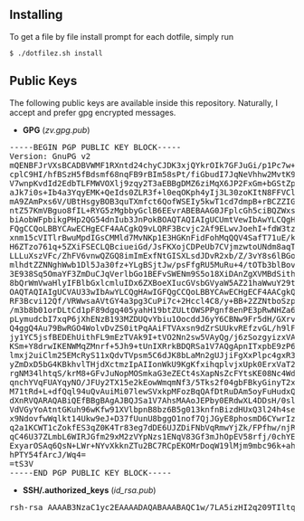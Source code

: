 ## Installing
To get a file by file install prompt for each dotfile, simply run

    $ ./dotfilez.sh install


## Public Keys

The following public keys are available inside this repository. Naturally, I
accept and prefer gpg encrypted messages.

- **GPG** (*zv.gpg.pub*)
<pre>
-----BEGIN PGP PUBLIC KEY BLOCK-----
Version: GnuPG v2
mQENBFJrVXsBCADBVWMF1RXntd24chyCJDK3xjQYkrOIk7GFJuGi/p1Pc7w+LI/5
cplC9HI/hfBSzH5fBdsmf68nqFB9rBIm58sPt/fiGbudI7JqNeVhhw2MvtK9OVn8
V7wnpKvdId2EdbTLFMWVOXlj9zqy2T3aEBBgDMZ6ziMqX6JP2FxGm+bGStZp/ZQ1
aJk7i0s+Ib4a3YqyEMK+QeIds0ZLR3f+l0eqOKph4yIj3L30zoKItN8FFVCl+jxl
mA9ZAmPxs6V/UBtHsgyBOB3quTXmfct6QofWSEIy5kwT1cd7dmpB+rBCZZIG8Gos
ntZ57KmVBguo8fIL+RYG5zMgbbyGclB6EEvrABEBAAG0JFplcGh5ciBQZWxsZXJp
biAobWFpbikgPHp2QG54dnIub3JnPokBOAQTAQIAIgUCUmtVewIbAwYLCQgHAwIG
FQgCCQoLBBYCAwECHgECF4AACgkQ9vLQRF3Bcvjc2Af9ELwvJoehI+fdW3tzUNdn
xnm15cVITlrBwuMpdIGsCMMld7MvNKp1E3HGKnFidFohMqQQV4SafT71uE/kG9K6
H6ZTzo761q+5ZXiFSECLQBciueiGd/JsFKXojCDPeUb7CVjmzwtoUNdm8aqT8Zf2
LLLuXszVFc/ZhFV6vnwQZGQ8imImExfNtGISXLsdJDvR2xb/Z/3vY8s6lBGoAGTv
mlhdtZZNNghWwb1Dl5Ja30fz+YLgBSjtJw/psFfgRU5MuRu+4/tOTb3blBovqP1b
3E938Sq5OmaYF3ZmDuCJqVerlbGo1BEFvSWENm9S5o18XiDAnZgXVMBdSithK/0U
8bQrWmVwaHlyIFBlbGxlcmluIDx6ZXBoeXIucGVsbGVyaW5AZ21haWwuY29tPokB
OAQTAQIAIgUCVAU33wIbAwYLCQgHAwIGFQgCCQoLBBYCAwECHgECF4AACgkQ9vLQ
RF3Bcvi12Qf/VRWwsaAVtGY4a3pg3CuPi7c+2Hccl4C8/y+BB+2ZZNtboSzpad84
/m3b8b01orDLtCd1pF89dgq405yahH19btZULtOWSPPgnf8enPE3pRwNHZa6+kFI
pLymudcbI7xqP6jXhENzB193MZDUQvYbiu1OocddJ6yY6CBNw9Fr5dH/GXrvr/Uf
Q4ggQ4Au79BwRGO4WolvDvZS0itPqAAiFTVAxsn9dZrSUUkvREfzvGL/h9lF44B3
jy1YC5jsfBEDEhUithFL9mEzTVAk9I+tVO2Nn2sw5VAyQg/j6zSozgyizxVALVtU
KSm+Y8drwIKENWMqZMnrf+5Jh9+tUnIXRrkBDQRSa1V7AQgApnITxpbE9zP6B0rq
lmxj2uiClm25EMcRyS11xQdvTVpsm5C6dJK8bLaMn2gUJjiFgXxPlpc4gxR3giUA
yZmDxD5bG4KBkhvlTHjdXctmzIpAIIonWkU9KgKfxihqplvjxUpk0ErxVaT2+5Jz
rgNM34lhtqS/krM8+GFvJuNopMOSmkaG3eZECt4sXapNsZcFYtsKE08Nc4WdqVeU
qnchYVqFUAYqyNO/JFUy2TX15e2kEowWmqmNf3/5Tks2f04gbFBkyGinyT2xsTts
M71tRd+L+dfQql94uQvAuiMi07lewSVxkpMFozBqQAfDtRuDAm5oyFuHudxQXIEP
dXnRVQARAQABiQEfBBgBAgAJBQJSa1V7AhsMAAoJEPby0ERdwXL4DDsH/0slgtfA
VdVGyYoAtntGKuh96wKfw91XVlbpnB8bz6B5g013knfnBizdHUxQ3l24h4seTEqm
x9NdovfwWqlkt14Ukw9eJ+D37fUunU8bggO1nof7QjJGyE8phosmD6CYwrIz0BCd
q2a1KCWT1cZokfES3qZ0K4Tr83eg7dDE6UJZDiFNbVqRmwYjZk/FPfhw/njRu1Ix
qC46U37ZLmbL6WIRJGfm29xM2zVYpNzs1ENqV83Gf3mJhOpEV58rfj/0chYEVCBP
ExyarOSAq6QsN+LWr+NYvXkknZTu2BC7RCpEKOMrDoqW19lMjm9mbc96k+ahtyNF
hPTY54fArcJ/Wq4=
=tS3V
-----END PGP PUBLIC KEY BLOCK-----
</pre>

- **SSH/.authorized_keys** (*id_rsa.pub*)
<pre>
rsh-rsa AAAAB3NzaC1yc2EAAAADAQABAAABAQC1w/7LA5izHI2q209TIltqjvbBxoc2Kmx4OC3UK7WJM9x7OoXnWAj6yZHSw7JrQv6FCRkgwYncKe/GKX88hIkiCxWcETWfRCmThRXgCthY5t3nq/TcFraj5sHcwC0aCLeiE2rFdgj3Fg5spnEGbdaGB9eQX5hA7uC6/brMX2PDg014tNlHCbF6HjfESQqSAjvQOAep+jJxvwzGa/BLQ2HGVI/s4rNpiPNgQvblzeO0Uwv7NZToAwdXCUKknKmIPIrGrexFulNR/nHJ6n0BciU03qNbABwmICpthf8txLjk12arm9floaHMudFHeeIeNf/ZZDE9mie3Hbze1JnBy9Kf zv@SIGSTKFLT
</pre>

